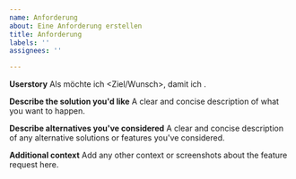 ```yaml
---
name: Anforderung
about: Eine Anforderung erstellen
title: Anforderung
labels: ''
assignees: ''

---
```


**Userstory**
Als <Rolle> möchte ich <Ziel/Wunsch>, damit ich <Nutzen>.

**Describe the solution you'd like**
A clear and concise description of what you want to happen.

**Describe alternatives you've considered**
A clear and concise description of any alternative solutions or features you've considered.

**Additional context**
Add any other context or screenshots about the feature request here.
